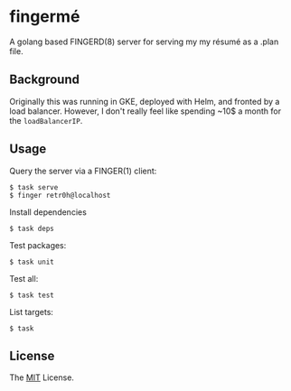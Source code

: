 # fingermé

A golang based FINGERD(8) server for serving my my résumé as a .plan file.

## Background

Originally this was running in GKE, deployed with Helm, and fronted by a
load balancer. However, I don't really feel like spending ~10$ a month for
the `loadBalancerIP`.

## Usage

Query the server via a FINGER(1) client:

    $ task serve
    $ finger retr0h@localhost

Install dependencies

    $ task deps

Test packages:

    $ task unit

Test all:

    $ task test

List targets:

    $ task

## License

The [MIT][] License.

[MIT]: LICENSE
